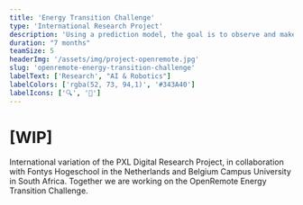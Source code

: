 ```yaml
---
title: 'Energy Transition Challenge'
type: 'International Research Project'
description: 'Using a prediction model, the goal is to observe and make energy consumption predictions.'
duration: "7 months"
teamSize: 5
headerImg: '/assets/img/project-openremote.jpg'
slug: 'openremote-energy-transition-challenge'
labelText: ['Research', "AI & Robotics"]
labelColors: ['rgba(52, 73, 94,1)', '#343A40']
labelIcons: ['🔍', '🤖']
---
```


# [WIP]

International variation of the PXL Digital Research Project, in collaboration with Fontys Hogeschool in the Netherlands and Belgium Campus University in South Africa.
Together we are working on the OpenRemote Energy Transition Challenge.

